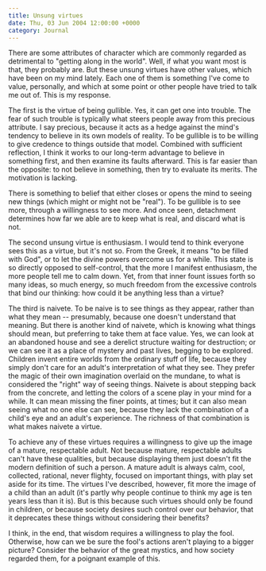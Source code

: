 ```yaml
---
title: Unsung virtues
date: Thu, 03 Jun 2004 12:00:00 +0000
category: Journal
---
```


There are some attributes of character which are commonly regarded as
detrimental to "getting along in the world".  Well, if what you want
most is that, they probably are.  But these unsung virtues have other
values, which have been on my mind lately.  Each one of them is
something I've come to value, personally, and which at some point or
other people have tried to talk me out of.  This is my response.

The first is the virtue of being gullible.  Yes, it can get one into
trouble.  The fear of such trouble is typically what steers people away
from this precious attribute.  I say precious, because it acts as a
hedge against the mind's tendency to believe in its own models of
reality.  To be gullible is to be willing to give credence to things
outside that model.  Combined with sufficient reflection, I think it
works to our long-term advantage to believe in something first, and then
examine its faults afterward.  This is far easier than the opposite: to
not believe in something, then try to evaluate its merits.  The
motivation is lacking.

There is something to belief that either closes or opens the mind to
seeing new things (which might or might not be "real").  To be gullible
is to see more, through a willingness to see more.  And once seen,
detachment determines how far we able are to keep what is real, and
discard what is not.

The second unsung virtue is enthusiasm.  I would tend to think everyone
sees this as a virtue, but it's not so.  From the Greek, it means "to be
filled with God", or to let the divine powers overcome us for a while.
This state is so directly opposed to self-control, that the more I
manifest enthusiasm, the more people tell me to calm down.  Yet, from
that inner fount issues forth so many ideas, so much energy, so much
freedom from the excessive controls that bind our thinking: how could it
be anything less than a virtue?

The third is naivete.  To be naive is to see things as they appear,
rather than what they mean -- presumably, because one doesn't understand
that meaning.  But there is another kind of naivete, which is knowing
what things should mean, but preferring to take them at face value.
Yes, we can look at an abandoned house and see a derelict structure
waiting for destruction; or we can see it as a place of mystery and past
lives, begging to be explored.  Children invent entire worlds from the
ordinary stuff of life, because they simply don't care for an adult's
interpretation of what they see.  They prefer the magic of their own
imagination overlaid on the mundane, to what is considered the "right"
way of seeing things.  Naivete is about stepping back from the concrete,
and letting the colors of a scene play in your mind for a while.  It can
mean missing the finer points, at times; but it can also mean seeing
what no one else can see, because they lack the combination of a child's
eye and an adult's experience.  The richness of that combination is what
makes naivete a virtue.

To achieve any of these virtues requires a willingness to give up the
image of a mature, respectable adult.  Not because mature, respectable
adults can't have these qualities, but because displaying them just
doesn't fit the modern definition of such a person.  A mature adult is
always calm, cool, collected, rational, never flighty, focused on
important things, with play set aside for its time.  The virtues I've
described, however, fit more the image of a child than an adult (it's
partly why people continue to think my age is ten years less than it
is).  But is this because such virtues should only be found in children,
or because society desires such control over our behavior, that it
deprecates these things without considering their benefits?

I think, in the end, that wisdom requires a willingness to play the
fool.  Otherwise, how can we be sure the fool's actions aren't playing
to a bigger picture?  Consider the behavior of the great mystics, and
how society regarded them, for a poignant example of this.


